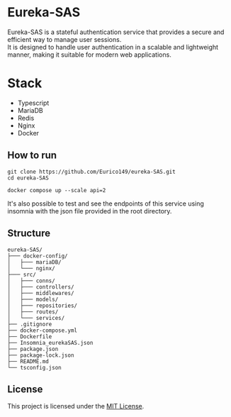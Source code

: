# Eureka-SAS

Eureka-SAS is a stateful authentication service that provides a secure and efficient way to manage user sessions.
<br>
It is designed to handle user authentication in a scalable and lightweight manner, 
making it suitable for modern web applications.

# Stack
- Typescript
- MariaDB
- Redis
- Nginx
- Docker

## How to run
```
git clone https://github.com/Eurico149/eureka-SAS.git
cd eureka-SAS

docker compose up --scale api=2
```
It's also possible to test and see the endpoints of this service using insomnia with 
the json file provided in the root directory.

## Structure
```
eureka-SAS/
├─── docker-config/
│   ├─── mariaDB/
│   └─── nginx/
├─── src/
│   ├─── conns/
│   ├─── controllers/
│   ├─── middlewares/
│   ├─── models/
│   ├─── repositories/
│   ├─── routes/
│   └─── services/
├── .gitignore
├── docker-compose.yml
├── Dockerfile
├── Insomnia_eurekaSAS.json
├── package.json
├── package-lock.json
├── README.md
└── tsconfig.json
```

## License
This project is licensed under the [MIT License](LICENSE).
